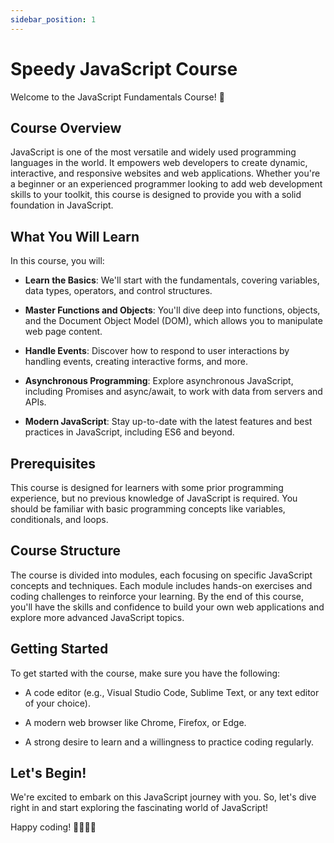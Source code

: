 ```yaml
---
sidebar_position: 1
---
```


# Speedy JavaScript Course

Welcome to the JavaScript Fundamentals Course! 🚀

## Course Overview

JavaScript is one of the most versatile and widely used programming languages in the world. It empowers web developers to create dynamic, interactive, and responsive websites and web applications. Whether you're a beginner or an experienced programmer looking to add web development skills to your toolkit, this course is designed to provide you with a solid foundation in JavaScript.

## What You Will Learn

In this course, you will:

- **Learn the Basics**: We'll start with the fundamentals, covering variables, data types, operators, and control structures.

- **Master Functions and Objects**: You'll dive deep into functions, objects, and the Document Object Model (DOM), which allows you to manipulate web page content.

- **Handle Events**: Discover how to respond to user interactions by handling events, creating interactive forms, and more.

- **Asynchronous Programming**: Explore asynchronous JavaScript, including Promises and async/await, to work with data from servers and APIs.

- **Modern JavaScript**: Stay up-to-date with the latest features and best practices in JavaScript, including ES6 and beyond.

## Prerequisites

This course is designed for learners with some prior programming experience, but no previous knowledge of JavaScript is required. You should be familiar with basic programming concepts like variables, conditionals, and loops.

## Course Structure

The course is divided into modules, each focusing on specific JavaScript concepts and techniques. Each module includes hands-on exercises and coding challenges to reinforce your learning. By the end of this course, you'll have the skills and confidence to build your own web applications and explore more advanced JavaScript topics.

## Getting Started

To get started with the course, make sure you have the following:

- A code editor (e.g., Visual Studio Code, Sublime Text, or any text editor of your choice).

- A modern web browser like Chrome, Firefox, or Edge.

- A strong desire to learn and a willingness to practice coding regularly.

## Let's Begin!

We're excited to embark on this JavaScript journey with you. So, let's dive right in and start exploring the fascinating world of JavaScript!

Happy coding! 👩‍💻👨‍💻
